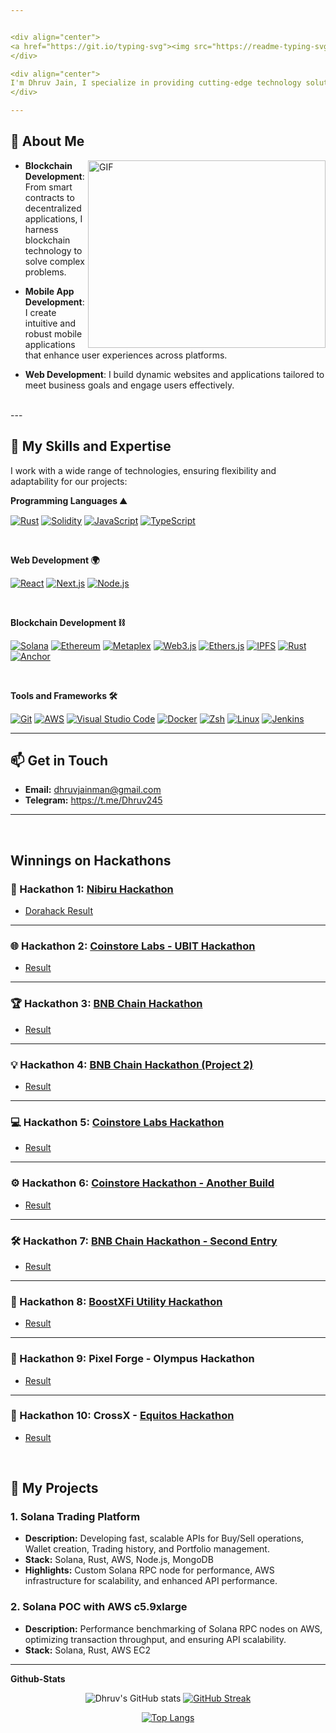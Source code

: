 ```yaml
---


<div align="center">
<a href="https://git.io/typing-svg"><img src="https://readme-typing-svg.herokuapp.com?font=Fira+Code&duration=500&pause=1000&color=0A93E2&background=FF000000&width=435&lines=Hello%2C+I'm+Dhruv+Jain;Leading+Innovative+Tech+Projects;Empowering+Business+with+Technology..." alt="Typing SVG" /></a>
</div>

<div align="center">
I'm Dhruv Jain, I specialize in providing cutting-edge technology solutions across various sectors. My expertise spans blockchain development, mobile app development, and web development, ensuring that I meet my clients' diverse needs with the latest technologies.
</div>

---
```


## 🧐 About Me

<img align="right" alt="GIF" src="https://user-images.githubusercontent.com/33197180/125737592-447b9a2b-cbdd-44d4-9e8b-a990e88cac29.gif?raw=true" width="380" height="300" />

- **Blockchain Development**: From smart contracts to decentralized applications, I harness blockchain technology to solve complex problems.

- **Mobile App Development**: I create intuitive and robust mobile applications that enhance user experiences across platforms.

- **Web Development**: I build dynamic websites and applications tailored to meet business goals and engage users effectively.
</br>
--- 
</br>

## 🚀 My Skills and Expertise

I work with a wide range of technologies, ensuring flexibility and adaptability for our projects:

**Programming Languages ⛰️**

[![Rust](https://img.shields.io/badge/Rust-000000?style=for-the-badge&logo=rust&logoColor=white)](https://www.rust-lang.org/)
[![Solidity](https://img.shields.io/badge/Solidity-363636?style=for-the-badge&logo=solidity&logoColor=white)](https://soliditylang.org/)
[![JavaScript](https://img.shields.io/badge/JavaScript-F7DF1E?style=for-the-badge&logo=javascript&logoColor=black)](https://developer.mozilla.org/en-US/docs/Web/JavaScript)
[![TypeScript](https://img.shields.io/badge/TypeScript-3178C6?style=for-the-badge&logo=typescript&logoColor=white)](https://www.typescriptlang.org/)

<br>

**Web Development 🌍**

[![React](https://img.shields.io/badge/React-20232A?style=for-the-badge&logo=react&logoColor=61DAFB)](https://reactjs.org/)
[![Next.js](https://img.shields.io/badge/Next.js-000000?style=for-the-badge&logo=next.js&logoColor=white)](https://nextjs.org/)
[![Node.js](https://img.shields.io/badge/Node.js-339933?style=for-the-badge&logo=node.js&logoColor=white)](https://nodejs.org/)

<br>

**Blockchain Development ⛓️**

[![Solana](https://img.shields.io/badge/Solana-000000?style=for-the-badge&logo=solana&logoColor=white)](https://solana.com/)
[![Ethereum](https://img.shields.io/badge/Ethereum-3C3C3D?style=for-the-badge&logo=ethereum&logoColor=white)](https://ethereum.org/)
[![Metaplex](https://img.shields.io/badge/Metaplex-20232A?style=for-the-badge&logo=metaplex&logoColor=blue)](https://www.metaplex.com/)
[![Web3.js](https://img.shields.io/badge/Web3.js-F16822?style=for-the-badge&logo=web3dotjs&logoColor=white)](https://web3js.readthedocs.io/)
[![Ethers.js](https://img.shields.io/badge/Ethers.js-276FD6?style=for-the-badge&logo=ethers-dot-js&logoColor=white)](https://docs.ethers.io/)
[![IPFS](https://img.shields.io/badge/IPFS-65C2CB?style=for-the-badge&logo=ipfs&logoColor=white)](https://ipfs.io/)
[![Rust](https://img.shields.io/badge/Rust-000000?style=for-the-badge&logo=rust&logoColor=white)](https://www.rust-lang.org/)
[![Anchor](https://img.shields.io/badge/Anchor-FF0000?style=for-the-badge&logo=anchor&logoColor=white)](https://project-serum.github.io/anchor/)

<br>

**Tools and Frameworks 🛠️**

[![Git](https://img.shields.io/badge/Git-F05032?style=for-the-badge&logo=git&logoColor=white)](https://git-scm.com/)
[![AWS](https://img.shields.io/badge/AWS-FF9900?style=for-the-badge&logo=amazon-aws&logoColor=white)](https://aws.amazon.com/)
[![Visual Studio Code](https://img.shields.io/badge/Visual_Studio_Code-007ACC?style=for-the-badge&logo=visual-studio-code&logoColor=white)](https://code.visualstudio.com/)
[![Docker](https://img.shields.io/badge/Docker-2496ED?style=for-the-badge&logo=docker&logoColor=white)](https://www.docker.com/)
[![Zsh](https://img.shields.io/badge/Zsh-4E9A06?style=for-the-badge&logo=gnupg&logoColor=white)](https://www.zsh.org/)
[![Linux](https://img.shields.io/badge/Linux-FCC624?style=for-the-badge&logo=linux&logoColor=black)](https://www.linux.org/)
[![Jenkins](https://img.shields.io/badge/Jenkins-D24939?style=for-the-badge&logo=jenkins&logoColor=white)](https://www.jenkins.io/)

---

## 📫 Get in Touch

- **Email:** dhruvjainman@gmail.com
- **Telegram:** https://t.me/Dhruv245



---
<br>

## Winnings on Hackathons

### 🚀 Hackathon 1: [Nibiru Hackathon](https://dorahacks.io/buidl/13870)
- [Dorahack Result](https://x.com/nibiruchain/status/1809381527069102235?s=46)

---

### 🌐 Hackathon 2: [Coinstore Labs - UBIT Hackathon](https://dorahacks.io/buidl/13975)
- [Result](https://dorahacks.io/hackathon/coinstorelabs-ubit-hackathon/results)

---

### 🏆 Hackathon 3: [BNB Chain Hackathon](https://dorahacks.io/buidl/15626)
- [Result](https://x.com/BNBCHAIN/status/1841553750093398087/photo/1)

---

### 💡 Hackathon 4: [BNB Chain Hackathon (Project 2)](https://dorahacks.io/buidl/14964/)
- [Result](https://x.com/BNBCHAIN/status/1841553750093398087/photo/1)

---

### 💻 Hackathon 5: [Coinstore Labs Hackathon](https://dorahacks.io/buidl/13975)
- [Result](https://x.com/CoinstoreExc/status/1839249552127439128)

---

### ⚙️ Hackathon 6: [Coinstore Hackathon - Another Build](https://dorahacks.io/buidl/16330/)
- [Result](https://x.com/CoinstoreExc/status/1839249552127439128)

---

### 🛠 Hackathon 7: [BNB Chain Hackathon - Second Entry](https://dorahacks.io/buidl/15626)
- [Result](https://x.com/CoinstoreExc/status/1839249552127439128)

---

### 🎯 Hackathon 8: [BoostXFi Utility Hackathon](https://dorahacks.io/buidl/16665)
- [Result](https://dorahacks.io/hackathon/boostxfiutility/winners-results)

---

### 🎨 Hackathon 9: Pixel Forge - Olympus Hackathon
- [Result](https://movementlabs.notion.site/Olympus-Hackathon-Finalists-588d4533f53a4a32b0a67f7cb9846452)

---

### 🎨 Hackathon 10: CrossX - [Equitos Hackathon](https://dorahacks.io/buidl/16570)
- [Result](https://t.me/EquitoNetwork/33633)
<br>

## 🌟 My Projects

### 1. **Solana Trading Platform**

- **Description:** Developing fast, scalable APIs for Buy/Sell operations, Wallet creation, Trading history, and Portfolio management.
- **Stack:** Solana, Rust, AWS, Node.js, MongoDB
- **Highlights:** Custom Solana RPC node for performance, AWS infrastructure for scalability, and enhanced API performance.

### 2. **Solana POC with AWS c5.9xlarge**

- **Description:** Performance benchmarking of Solana RPC nodes on AWS, optimizing transaction throughput, and ensuring API scalability.
- **Stack:** Solana, Rust, AWS EC2

---

<!-- [![Dhruv's GitHub stats](https://github-readme-stats.vercel.app/api?username=dhruv-username)](https://github.com/dhruv-username/github-readme-stats) -->

**Github-Stats**

   <div align="center">

![Dhruv's GitHub stats](https://github-readme-stats.vercel.app/api?username=Dhruv245&show_icons=true&theme=cobalt) [![GitHub Streak](https://streak-stats.demolab.com/?user=Dhruv245&currStreakNum=2FD3EB&fire=pink&sideLabels=F00&date_format=[Y.]n.j)](https://git.io/streak-stats)

[![Top Langs](https://github-readme-stats.vercel.app/api/top-langs/?username=dhruv245&layout=donut-vertical)](https://github.com/anuraghazra/github-readme-stats)


